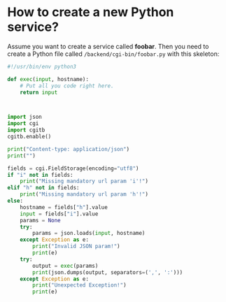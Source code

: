 # How to create a new Python service?

Assume you want to create a service called __foobar__.
Then you need to create a Python file called `/backend/cgi-bin/foobar.py`
with this skeleton:

```python
#!/usr/bin/env python3

def exec(input, hostname):
    # Put all you code right here.
    return input



import json
import cgi
import cgitb
cgitb.enable()

print("Content-type: application/json")
print("")

fields = cgi.FieldStorage(encoding="utf8")
if "i" not in fields:
    print("Missing mandatory url param 'i'!")
elif "h" not in fields:
    print("Missing mandatory url param 'h'!")
else:
    hostname = fields["h"].value
    input = fields["i"].value
    params = None
    try:
        params = json.loads(input, hostname)
    except Exception as e:
        print("Invalid JSON param!")
        print(e)
    try:
        output = exec(params)
        print(json.dumps(output, separators=(',', ':')))
    except Exception as e:
        print("Unexpected Exception!")
        print(e)
```
